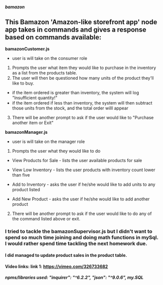 ##### bamazon

## This Bamazon 'Amazon-like storefront app' node app takes in commands and gives a response based on commands available:

__bamazonCustomer.js__
* user is will take on the consumer role
1. Prompts the user what item they would like to purchase in the inventory as a list from the products table.
2. The user will then be questioned how many units of the product they'll like to buy. 
* if the item ordered is greater than inventory, the system will log "Insufficient quantity!"
* if the item ordered if less than inventory, the system will then subtract those units from the stock, and the total order willl appear
3. There will be another prompt to ask if the user would like to "Purchase another item or Exit"


__bamazonManager.js__
* user is will take on the manager role
1. Prompts the user what they would like to do

* View Products for Sale - lists the user available products for sale

* View Low Inventory - lists the user products with inventory count lower than five

* Add to Inventory - asks the user if he/she would like to add units to any product listed

* Add New Product - asks the user if he/she would like to add another product

2. There will be another prompt to ask if the user would like to do any of the command listed above or exit.

### I tried to tackle the bamazonSupervisor.js but I didn't want to spend so much time joining and doing math functions in mySql. I would rather spend time tackling the next homework due. 

#### I did managed to update product sales in the product table. 

#### Video links: link 1: https://vimeo.com/326733682

##### npms/libraries used: "inquirer": "^6.2.2", "json": "^9.0.6", my.SQL